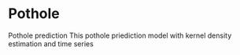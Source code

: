 # Pothole
Pothole prediction
This pothole priediction model with kernel density estimation and time series
